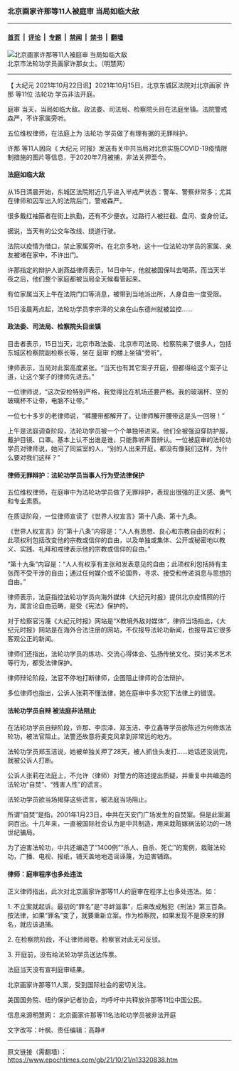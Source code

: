 ### 北京画家许那等11人被庭审 当局如临大敌

---

#### [首页](../../../..?n13320838) &nbsp;|&nbsp; [评论](../../../../../epoch-comment?n13320838) &nbsp;|&nbsp; [专题](../../../../../epoch-special?n13320838) &nbsp;|&nbsp; [禁闻](../../../../../epoch-news?n13320838) &nbsp;|&nbsp; [禁书](../../../../../books?n13320838) &nbsp;|&nbsp; [翻墙](https://github.com/gfw-breaker/nogfw/blob/master/README.md?n13320838)


<div><img alt="北京画家许那等11人被庭审 当局如临大敌" class="attachment-djy_600_400 size-djy_600_400 wp-post-image" src="https://i.epochtimes.com/assets/uploads/2021/09/id13206286-002.jpeg"/>
<div class="caption">
 北京市法轮功学员画家许那女士。（明慧网）
</div></div><hr/><div class="post_content" id="artbody" itemprop="articleBody">
 <!-- article content begin -->
 <p>
  【
  <ok href="https://www.epochtimes.com/gb/tag/%E5%A4%A7%E7%BA%AA%E5%85%83.html">
   大纪元
  </ok>
  2021年10月22日讯】2021年10月15日，北京东城区法院对北京画家
  <ok href="https://www.epochtimes.com/gb/tag/%E8%AE%B8%E9%82%A3.html">
   许那
  </ok>
  等11位
  <ok href="https://www.epochtimes.com/gb/tag/%E6%B3%95%E8%BD%AE%E5%8A%9F.html">
   法轮功
  </ok>
  学员非法开庭。
 </p>
 <p>
  <ok href="https://www.epochtimes.com/gb/tag/%E5%BA%AD%E5%AE%A1.html">
   庭审
  </ok>
  当天，当局如临大敌。政法委、司法局、检察院头目在法庭坐镇。法院警戒森严，不许家属旁听。
 </p>
 <p>
  五位维权律师，在法庭上为
  <ok href="https://www.epochtimes.com/gb/tag/%E6%B3%95%E8%BD%AE%E5%8A%9F.html">
   法轮功
  </ok>
  学员做了有理有据的无罪辩护。
 </p>
 <p>
  <ok href="https://www.epochtimes.com/gb/tag/%E8%AE%B8%E9%82%A3.html">
   许那
  </ok>
  等11人因向《
  <ok href="https://www.epochtimes.com/gb/tag/%E5%A4%A7%E7%BA%AA%E5%85%83.html">
   大纪元
  </ok>
  时报》发送有关中共当局对北京实施COVID-19疫情限制措施的图片等信息，于2020年7月被捕，非法关押至今。
 </p>
 <h4>
  法庭如临大敌
 </h4>
 <p>
  从15日清晨开始，东城区法院附近几乎进入半戒严状态：警车、警察非常多；尤其在律师和囚车出入的法院后门，警戒森严。
 </p>
 <p>
  很多戴红袖箍者在街上执勤，还有不少便衣。过路行人被拦截、盘问、查身份证。
 </p>
 <p>
  据说，当天有的公交车改线、绕道行驶。
 </p>
 <p>
  法院以疫情为借口，禁止家属旁听。在北京多地，这十一位法轮功学员的家属、亲友被堵在家中，不许出门。
 </p>
 <p>
  许那指定的辩护人谢燕益律师表示，14日中午，他就被国保叫去喝茶。而当天半夜之后，他们整个家庭都被当局全天候看管起来。
 </p>
 <p>
  有位家属当天上午在法院门口等消息，被带到当地派出所，人身自由一度受限。
 </p>
 <p>
  15日凌晨两点起，法轮功学员李宗泽的父亲在山东德州就被监控……
 </p>
 <h4>
  政法委、司法局、检察院头目坐镇
 </h4>
 <p>
  目击者表示，15日当天，北京市政法委、北京市司法局、检察院来了很多人，包括东城区检察院副检察长等，坐在
  <ok href="https://www.epochtimes.com/gb/tag/%E5%BA%AD%E5%AE%A1.html">
   庭审
  </ok>
  的楼上坐镇“旁听”。
 </p>
 <p>
  律师表示，当局对此案高度紧张。“当天也有其它案子开庭，但都得给这个案子让道，让这个案子的律师先进去。”
 </p>
 <p>
  一位律师说，“这次安检特别严格，我觉得比在机场还要严格。我的玻璃杯、空的玻璃杯不让带，电脑不让带。”
 </p>
 <p>
  一位七十多岁的老律师说，“裤腰带都解开了。让律师解开腰带这是头一回呀！”
 </p>
 <p>
  上午是法庭调查阶段，法轮功学员被一个个单独带进来。他们全被强迫穿防护服，戴护目镜、口罩。基本上认不出谁是谁，只能靠听声音辨认。一位被庭审的法轮功学员对律师说，她问了同监室的人，“别的人出来开庭，都没有像我们这样，为什么要对我们这样？”
 </p>
 <h4>
  律师无罪辩护：法轮功学员当事人行为受法律保护
 </h4>
 <p>
  五位维权律师，在庭审中为法轮功学员做了无罪辩护，表现出很强的正义感、勇气和专业素质。
 </p>
 <p>
  在质证阶段，一位律师宣读了《世界人权宣言》第十八条、第十九条。
 </p>
 <p>
  《世界人权宣言》的“第十八条”内容是：“人人有思想、良心和宗教自由的权利；此项权利包括改变他的宗教或信仰的自由，以及单独或集体、公开或秘密地以教义、实践、礼拜和戒律表示他的宗教或信仰的自由。”
 </p>
 <p>
  “第十九条”内容是：“人人有权享有主张和发表意见的自由；此项权利包括持有主张而不受干涉的自由；通过任何媒介或不论国界，寻求、接受和传递消息与思想的自由。”
 </p>
 <p>
  律师表示，法庭指控法轮功学员向海外媒体《大纪元时报》提供北京疫情照的行为，属言论自由范畴，是受《宪法》保护的。
 </p>
 <p>
  对于检察官污蔑《大纪元时报》网站是“X教境外敌对媒体”，律师当场指出，《大纪元时报》网站是在海外合法注册的网站，不仅报导法轮功新闻，也报导其它很多客观公正的新闻。
 </p>
 <p>
  律师们还指出，法轮功学员的炼功、交流心得体会、弘扬传统文化、探讨美术艺术等行为，都受法律保护。
 </p>
 <p>
  律师辩论阶段，法官不停地打断律师，企图阻止律师的合法辩护。
 </p>
 <p>
  多位律师也指出，公诉人张莉不懂法律，她在庭审中多次犯下法律上的错误。
 </p>
 <h4>
  法轮功学员自辩 被法庭非法阻止
 </h4>
 <p>
  在法轮功学员自辩阶段，许那、李宗泽、郑玉洁、李立鑫等学员欲陈述为何修炼法轮功，被法官阻止。法警还故意将麦克风拿到非常远的地方。
 </p>
 <p>
  法轮功学员郑玉洁说，她被单独关押了28天，被人抓住头发打……她话还没说完，就被公诉人打断。
 </p>
 <p>
  公诉人张莉在法庭上，不允许（律师）对警方的陈述提出质疑，并重复中共编造的法轮功“自焚”、“残害人性”的谎言。
 </p>
 <p>
  法轮功学员欲当场揭穿这些谎言，被法庭当场阻止。
 </p>
 <p>
 </p>
 <p>
  所谓“自焚”是指，2001年1月23日，中共在天安门广场发生的自焚案。但是此案漏洞百出。十几年来，一直被国际社会认为是中共制造，用来栽赃嫁祸法轮功的一场世纪骗局。
 </p>
 <p>
  为了迫害法轮功，中共还编造了“1400例”“杀人、自杀、死亡”的案例，栽赃法轮功，广播、电视、报纸，铺天盖地地造谣诬蔑，为迫害铺路。
 </p>
 <h4>
  律师：庭审程序也多处违法
 </h4>
 <p>
  正义律师指出，此次对北京画家许那等11人的庭审在程序上也多处违法。如：
 </p>
 <p>
  1. 不立案就起诉。最初的“罪名”是“寻衅滋事”，后来改成触犯《刑法》第三百条。按法律，如果“罪名”变了，就要重新立案。作为检察院，如果发现不是原来的罪名，就应该退捕。
 </p>
 <p>
  2. 在检察院阶段，不让律师阅卷。检察官对此无可反驳。
 </p>
 <p>
  3. 开庭前，没有给法轮功学员送达传票。
 </p>
 <p>
  法庭当天没有宣判庭审结果。
 </p>
 <p>
  北京画家许那等11人案，受到国际社会的密切关注。
 </p>
 <p>
  美国国务院、纽约保护记者协会，均呼吁中共释放许那等11位中国公民。
 </p>
 <p>
  信息来源明慧网：
  <ok href="https://www.minghui.org/mh/articles/2021/10/21/%E5%8C%97%E4%BA%AC%E7%94%BB%E5%AE%B6%E8%AE%B8%E9%82%A3%E7%AD%8911%E5%90%8D%E6%B3%95%E8%BD%AE%E5%8A%9F%E5%AD%A6%E5%91%98%E8%A2%AB%E9%9D%9E%E6%B3%95%E5%BC%80%E5%BA%AD-432744.html">
   北京画家许那等11名法轮功学员被非法开庭
  </ok>
 </p>
 <p>
  文字改写：叶枫、责任编辑：高静#
 </p>
 <!-- article content end -->
 <div id="below_article_ad">
 </div>
</div>


---

原文链接（需翻墙）：https://www.epochtimes.com/gb/21/10/21/n13320838.htm